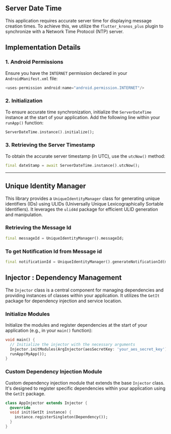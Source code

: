 
## Server Date Time
This application requires accurate server time for displaying message creation times. 
To achieve this, we utilize the `flutter_kronos_plus` plugin to synchronize with a
Network Time Protocol (NTP) server.

## Implementation Details

### 1. Android Permissions
Ensure you have the `INTERNET` permission declared in your `AndroidManifest.xml` file:
```dart
<uses-permission android:name="android.permission.INTERNET"/>
```

### 2. Initialization
To ensure accurate time synchronization, initialize the `ServerDateTime` 
instance at the start of your application. Add the following line within your `runApp()` function:

```dart
ServerDateTime.instance().initialize();
```

### 3. Retrieving the Server Timestamp
To obtain the accurate server timestamp (in UTC), use the `utcNow()` method:
```dart
final dateStamp = await ServerDateTime.instance().utcNow();
```
------
## Unique Identity Manager

This library provides a `UniqueIdentityManager` class for generating unique identifiers (IDs) using ULIDs (Universally Unique Lexicographically Sortable Identifiers). 
It leverages the `ulid4d` package for efficient ULID generation and manipulation.

### Retrieving the Message Id
```dart
final messageId = UniqueIdentityManager().messageId;
```
### To get Notification Id from Message id
```dart
final notificationId = UniqueIdentityManager().generateNotificationId(messageUlid);
```

## Injector :  Dependency Management
The `Injector` class is a central component for managing dependencies and providing 
instances of classes within your application. It utilizes the `GetIt` package for dependency injection and service location.

### Initialize Modules
Initialize the modules and register dependencies at the start of your application (e.g., in your `main()` function):
```dart
void main() { 
  // Initialize the injector with the necessary arguments 
  Injector.initModules(ArgInjector(aesSecretKey: 'your_aes_secret_key')) ; 
  runApp(MyApp()); 
}
```

### Custom Dependency Injection Module
Custom dependency injection module that extends the base `Injector` class. It's designed to register specific dependencies within your application using the `GetIt` package.
```dart
class AppInjector extends Injector {
  @override
  void init(GetIt instance) {
    instance.registerSingleton(Dependency());
  }
}
```